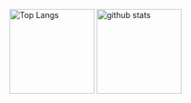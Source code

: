 <p align="left"> 
  <img alt="Top Langs" height="150px" src="https://github-readme-stats-okasyun0326.vercel.app
/api/top-langs/?username=okasyun&layout=compact&show_icons=true&theme=onedark"/>
  <img alt="github stats" height="150px" src="https://github-readme-stats-okasyun0326.vercel.app
/api?username=okasyun&theme=onedark&show_icons=ture"/>
</p>

<!--
**okasyun/okasyun** is a ✨ _special_ ✨ repository because its `README.md` (this file) appears on your GitHub profile.

Here are some ideas to get you started:

- 🔭 I’m currently working on ...
- 🌱 I’m currently learning ...
- 👯 I’m looking to collaborate on ...
- 🤔 I’m looking for help with ...
- 💬 Ask me about ...
- 📫 How to reach me: ...
- 😄 Pronouns: ...
- ⚡ Fun fact: ...
-->

